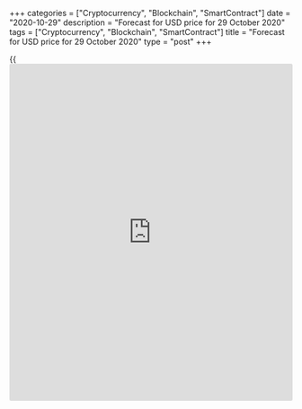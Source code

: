 +++
categories = ["Cryptocurrency", "Blockchain", "SmartContract"]
date = "2020-10-29"
description = "Forecast for USD price for 29 October 2020"
tags = ["Cryptocurrency", "Blockchain", "SmartContract"]
title = "Forecast for USD price for 29 October 2020"
type = "post"
+++

{{<iframe id="large-banner" src="https://www.bounty.group/#slide=22.0" width="100%" height="600" scrolling="no" style="border: 0px solid rgb(216, 221, 230); border-radius: 3px;">}}

2020-10-29

2020-10-29

November in Forex: will there be a disaster? Forecast for GBPUSD,
EURGBP, EURJPY, AUDJPY, NZDJPY, AUDUSD, NZDU...Dmitri Demidenko

The end of the autumn may decide the pound’s fate. At the same time, the
global stock market’s reaction to the US presidential election will
clear the prospects of the euro, the Australian and New Zealand dollars,
and other G10 currencies. Let’s make a trading plan.

## Monthly fundamental forecast for the dollar

October shows this whole year’s peculiarities of Forex trading. The
market seems to be sensitive to seasonal factors, but an unexpected
event then spoils everything for the fans of statistical analysis with a
fundamental bias. All was good until October’s last week: the bets on
the euro, the pound sterling, and the NZ dollar looked successful. Even
the Australian dollar wasn’t upsetting. But in the end, it’s the
greenback that regained superiority at the end of October, which isn’t a
sign of efficient trading.

In November 1975-2019, the US dollar, the kiwi, the euro, the Swissie,
and the Aussie closed most often in the green zone. The pound, the
loonie, the yen, and the Scandinavian currencies felt the worst.
Interestingly, the Japanese yen, the Swiss franc, and the Swedish krona
were most often the outsiders after US elections. The first two
currencies are considered safe-haven assets whose rate usually falls
when global risk appetite grows.

### Growth/fall streaks

 _Source: BoE, LiteForex’ calculations_

The US shares are very likely to rise in November regardless of who wins
the election. If Joe Biden becomes President, [investor](https://www.fintechee.com/tutorial-for-forex-trading/investor-mode/)s will hope for a
massive fiscal stimulus. If Donald Trump wins, concerns about a new
trading war will move the capital from Asia to the USA, which will
positively impact the [S&P 500][1], like it was in 2016.

According to median estimates, October’s favorites are the greenback,
the AUD, the NZD, and the euro. The losers are the British pound, the
Norwegian krone, and the Canadian dollar. The last two currencies are
closely connected with oil, while the Democrats’ victory may cause new
troubles to the black gold.

### Average and median values

###

###

 _Source: BoE, LiteForex’ calculations_

The pound would lose more than 2%, the yen - 1.7%, and the franc - 1.6%
on unfavorable streaks. On winning streaks, the Australian dollar would
grow 2.3% on average, the NZ dollar - 2.4%, the euro - 2.1%.

### Quotes’ moves during growth/fall periods

###

###

 _Source: BoE, LiteForex’ calculations_

### Monthly trading plan for G10 currencies

Based on statistics, a no-deal Brexit will make the [GBPUSD][2] collapse
and the [EURGBP][3] - grow if Britain and the EU fail to make an
agreement. I don’t want to believe that. The double recession concerns
may drop [Brent][4] and [WTI][5] and continue the rally of the
[USDCAD][6] and the [USDNOK][7].

Joe Biden’s victory will be a boon for the global and US stock markets
and will allow us to open long positions in the [EURJPY][8],
[AUDJPY,][9] [NZDJPY][10], and [USDCHF][11]. If Donald Trump
unexpectedly wins, we should sell Australian and NZ dollars amid
expectations of a new China-US trading war as those currencies are
closely connected with China. The greenback will become a favorite in
that case, confirmed by statistical analysis with a fundamental bias.

* * *

P.S. Did you like my article? Share it in social networks: it will be
the best “thank you" :)

Ask me questions and comment below. I’ll be glad to answer your
questions and give necessary explanations.

 **Useful links:**

  * I recommend trying to trade with a reliable broker [here][12]. The system allows you to trade by yourself or copy successful traders from all across the globe.
  * Use my promo-code BLOG for getting deposit bonus 50% on LiteForex platform. Just enter this code in the appropriate field while [depositing][13] your trading account.
  * Telegram chat for traders: <t.me/liteforexengchat>. We are sharing the signals and trading experience
  * Telegram channel with high-quality analytics, Forex reviews, training articles, and other useful things for traders <t.me/liteforex>





## Price chart of GBPUSD in real time mode

The content of this article reflects the author’s opinion and does not
necessarily reflect the official position of LiteForex. The material
published on this page is provided for informational purposes only and
should not be considered as the provision of investment advice for the
purposes of Directive 2004/39/EC.

Rate this article:

{{value}}

( {{count}} {{title}} )

   1. my.liteforex.com/trading/chart?symbol=SPX&returnUrl=true
   2. my.liteforex.com/trading/chart?symbol=GBPUSD&returnUrl=true
   3. my.liteforex.com/trading/chart?symbol=EURGBP&returnUrl=true
   4. my.liteforex.com/trading/chart?symbol=UKBrent&returnUrl=true
   5. my.liteforex.com/trading/chart?symbol=USCrude&returnUrl=true
   6. my.liteforex.com/trading/chart?symbol=USDCAD&returnUrl=true
   7. my.liteforex.com/trading/chart?symbol=USDNOK&returnUrl=true
   8. my.liteforex.com/trading/chart?symbol=EURJPY&returnUrl=true
   9. my.liteforex.com/trading/chart?symbol=AUDJPY&returnUrl=true
   10. my.liteforex.com/trading/chart?symbol=NZDJPY&returnUrl=true
   11. my.liteforex.com/trading/chart?symbol=USDCHF&returnUrl=true
   12. my.liteforex.com/?category=analysts-opinions&slug=november-in-forex-will-there-be-a-disaster-forecast-for-gbpusd-eurgbp-eurjpy-audjpy-nzdjpy-audusd-nzdusd-usdcad-usdnok-and-usdchf-as-of-29102020&openPopup=%2Fregistration%2Fpopup&utm_source=blog&utm_medium=article&utm_campaign=bonus
   13. my.liteforex.com/deposit/?category=analysts-opinions&slug=november-in-forex-will-there-be-a-disaster-forecast-for-gbpusd-eurgbp-eurjpy-audjpy-nzdjpy-audusd-nzdusd-usdcad-usdnok-and-usdchf-as-of-29102020&promo_code=BLOG&utm_source=blog&utm_medium=article&utm_campaign=bonus